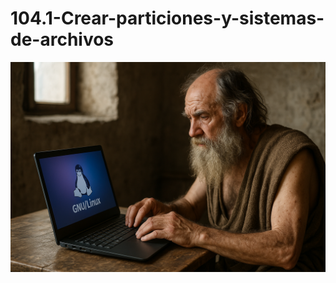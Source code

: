 # 104.1-Crear-particiones-y-sistemas-de-archivos
![LPI Logo](../../../../wallpaper/diogenes_linux.png "Buscando al hombre nuevo")
